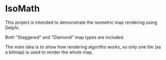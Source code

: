# IsoMath
This project is intended to demonstrate the isometric map rendering using Delphi.

Both "Staggered" and "Diamond" map types are included.

The main idea is to show how rendering algoriths works, so only one tile (as a bitmap) is used to render the whole map. 
